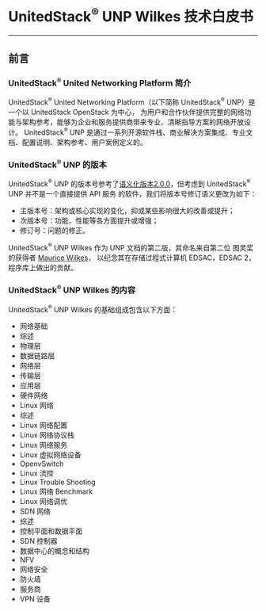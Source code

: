 # UnitedStack<sup>®</sup> UNP Wilkes 技术白皮书

---

## 前言

### UnitedStack<sup>®</sup> United Networking Platform 简介

UnitedStack<sup>®</sup> United Networking Platform（以下简称 UnitedStack<sup>®</sup> UNP）是一个以 UnitedStack OpenStack 为中心，
为用户和合作伙伴提供完整的网络功能与架构参考，能够为企业和服务提供商带来专业、清晰指导方案的网络开放设计。
UnitedStack<sup>®</sup> UNP 是通过一系列开源软件栈、商业解决方案集成、专业文档、配置说明、架构参考、用户案例定义的。

### UnitedStack<sup>®</sup> UNP 的版本

UnitedStack<sup>®</sup> UNP 的版本号参考了[语义化版本2.0.0](http://semver.org/lang/zh-CN/)，但考虑到 UnitedStack<sup>®</sup> UNP 并不是一个直接提供 API 服务
的软件，我们将版本号修订语义更改为如下：
 - 主版本号：架构或核心实现的变化，抑或某些影响很大的改善或提升；
 - 次版本号：功能、性能等各方面提升或增强；
 - 修订号：问题的修正。

UnitedStack<sup>®</sup> UNP Wilkes 作为 UNP 文档的第二版，其命名来自第二位
图灵奖的获得者 [Maurice Wilkes](https://en.wikipedia.org/wiki/Maurice_Wilkes)，
以纪念其在存储过程式计算机 EDSAC，EDSAC 2，程序库上做出的贡献。

###  UnitedStack<sup>®</sup> UNP Wilkes 的内容

UnitedStack<sup>®</sup> UNP Wilkes 的基础组成包含以下方面：

 - 网络基础
  - 综述
  - 物理层
  - 数据链路层
  - 网络层
  - 传输层
  - 应用层
  - 硬件网络
 - Linux 网络
  - 综述
  - Linux 网络配置
  - Linux 网络协议栈
  - Linux 网络服务
  - Linux 虚拟网络设备
  - OpenvSwitch
  - Linux 流控
  - Linux Trouble Shooting
  - Linux 网络 Benchmark
  - Linux 网络调优
 - SDN 网络
  - 综述
  - 控制平面和数据平面
  - SDN 控制器
  - 数据中心的概念和结构
  - NFV
 - 网络安全
  - 防火墙
  - 服务商
  - VPN 设备



